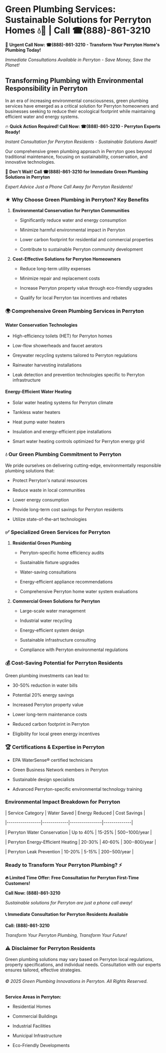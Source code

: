 # Green Plumbing Services: Sustainable Solutions for Perryton Homes 💧🌿 | Call ☎(888)-861-3210

🚨 **Urgent Call Now: ☎(888)-861-3210 - Transform Your Perryton Home's Plumbing Today!**
*Immediate Consultations Available in Perryton - Save Money, Save the Planet!*

## Transforming Plumbing with Environmental Responsibility in Perryton

In an era of increasing environmental consciousness, green plumbing services have emerged as a critical solution for Perryton homeowners and businesses seeking to reduce their ecological footprint while maintaining efficient water and energy systems. 

🔥 **Quick Action Required! Call Now: ☎(888)-861-3210 - Perryton Experts Ready!**
*Instant Consultation for Perryton Residents - Sustainable Solutions Await!*

Our comprehensive green plumbing approach in Perryton goes beyond traditional maintenance, focusing on sustainability, conservation, and innovative technologies.

🚨 **Don't Wait! Call ☎(888)-861-3210 for Immediate Green Plumbing Solutions in Perryton**
*Expert Advice Just a Phone Call Away for Perryton Residents!*

### ★ Why Choose Green Plumbing in Perryton? Key Benefits

1. **Environmental Conservation for Perryton Communities** 
   - Significantly reduce water and energy consumption
   - Minimize harmful environmental impact in Perryton
   - Lower carbon footprint for residential and commercial properties
   - Contribute to sustainable Perryton community development

2. **Cost-Effective Solutions for Perryton Homeowners** 
   - Reduce long-term utility expenses
   - Minimize repair and replacement costs
   - Increase Perryton property value through eco-friendly upgrades
   - Qualify for local Perryton tax incentives and rebates

### 🌍 Comprehensive Green Plumbing Services in Perryton

#### Water Conservation Technologies
- High-efficiency toilets (HET) for Perryton homes
- Low-flow showerheads and faucet aerators
- Greywater recycling systems tailored to Perryton regulations
- Rainwater harvesting installations
- Leak detection and prevention technologies specific to Perryton infrastructure

#### Energy-Efficient Water Heating
- Solar water heating systems for Perryton climate
- Tankless water heaters
- Heat pump water heaters
- Insulation and energy-efficient pipe installations
- Smart water heating controls optimized for Perryton energy grid

### 💧 Our Green Plumbing Commitment to Perryton

We pride ourselves on delivering cutting-edge, environmentally responsible plumbing solutions that:
- Protect Perryton's natural resources
- Reduce waste in local communities
- Lower energy consumption
- Provide long-term cost savings for Perryton residents
- Utilize state-of-the-art technologies

### ✅ Specialized Green Services for Perryton

1. **Residential Green Plumbing**
   - Perryton-specific home efficiency audits
   - Sustainable fixture upgrades
   - Water-saving consultations
   - Energy-efficient appliance recommendations
   - Comprehensive Perryton home water system evaluations

2. **Commercial Green Solutions for Perryton**
   - Large-scale water management
   - Industrial water recycling
   - Energy-efficient system design
   - Sustainable infrastructure consulting
   - Compliance with Perryton environmental regulations

### 💰 Cost-Saving Potential for Perryton Residents

Green plumbing investments can lead to:
- 30-50% reduction in water bills
- Potential 20% energy savings
- Increased Perryton property value
- Lower long-term maintenance costs
- Reduced carbon footprint in Perryton
- Eligibility for local green energy incentives

### 🏆 Certifications & Expertise in Perryton

- EPA WaterSense® certified technicians
- Green Business Network members in Perryton
- Sustainable design specialists
- Advanced Perryton-specific environmental technology training

### Environmental Impact Breakdown for Perryton

| Service Category | Water Saved | Energy Reduced | Cost Savings |
|-----------------|-------------|----------------|--------------|
| Perryton Water Conservation | Up to 40% | 15-25% | $500-$1000/year |
| Perryton Energy-Efficient Heating | 20-30% | 40-60% | $300-$800/year |
| Perryton Leak Prevention | 10-20% | 5-15% | $200-$500/year |

### Ready to Transform Your Perryton Plumbing? ⚡

**🔥 Limited Time Offer: Free Consultation for Perryton First-Time Customers!**

**Call Now: (888)-861-3210**
*Sustainable solutions for Perryton are just a phone call away!*

#### 📞 Immediate Consultation for Perryton Residents Available

**Call: (888)-861-3210**
*Transform Your Perryton Plumbing, Transform Your Future!*

### ⚠️ Disclaimer for Perryton Residents

Green plumbing solutions may vary based on Perryton local regulations, property specifications, and individual needs. Consultation with our experts ensures tailored, effective strategies.

###### © 2025 Green Plumbing Innovations in Perryton. All Rights Reserved.

**Service Areas in Perryton:** 
- Residential Homes
- Commercial Buildings
- Industrial Facilities
- Municipal Infrastructure
- Eco-Friendly Developments